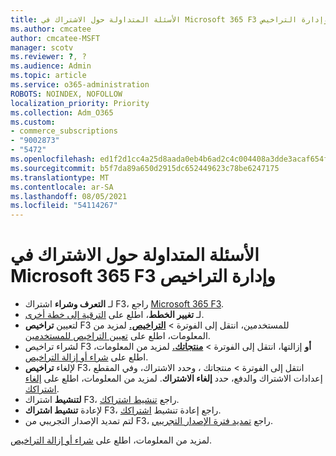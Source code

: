 ```yaml
---
title: الأسئلة المتداولة حول الاشتراك في Microsoft 365 F3 وإدارة التراخيص
ms.author: cmcatee
author: cmcatee-MSFT
manager: scotv
ms.reviewer: ?, ?
ms.audience: Admin
ms.topic: article
ms.service: o365-administration
ROBOTS: NOINDEX, NOFOLLOW
localization_priority: Priority
ms.collection: Adm_O365
ms.custom:
- commerce_subscriptions
- "9002873"
- "5472"
ms.openlocfilehash: ed1f2d1cc4a25d8aada0eb4b6ad2c4c004408a3dde3acaf654f575f470391031
ms.sourcegitcommit: b5f7da89a650d2915dc652449623c78be6247175
ms.translationtype: MT
ms.contentlocale: ar-SA
ms.lasthandoff: 08/05/2021
ms.locfileid: "54114267"
---
```

# <a name="microsoft-365-f3-subscription-and-license-management-faq"></a>الأسئلة المتداولة حول الاشتراك في Microsoft 365 F3 وإدارة التراخيص

- لـ **التعرف وشراء** اشتراك F3، راجع [Microsoft 365 F3](https://www.microsoft.com/microsoft-365/microsoft-365-enterprise-f3?activetab=pivot%3aoverviewtab).
- لـ **تغيير الخطط**، اطلع على [الترقية إلى خطة أخرى](https://docs.microsoft.com/microsoft-365/commerce/subscriptions/upgrade-to-different-plan).
- لتعيين **تراخيص** F3 للمستخدمين، انتقل إلى الفوترة > **[التراخيص.](https://go.microsoft.com/fwlink/p/?linkid=842264)** لمزيد من المعلومات، اطلع على [تعيين التراخيص للمستخدمين](https://docs.microsoft.com/microsoft-365/admin/manage/assign-licenses-to-users).
- لشراء تراخيص F3 **أو** إزالتها، انتقل إلى الفوترة > **[منتجاتك.](https://go.microsoft.com/fwlink/p/?linkid=842054)** لمزيد من المعلومات، اطلع على [شراء أو إزالة التراخيص](https://docs.microsoft.com/microsoft-365/commerce/licenses/buy-licenses#buy-or-remove-licenses-for-your-business-subscription).
- لإلغاء **تراخيص** F3، انتقل إلى الفوترة > منتجاتك ، وحدد الاشتراك، وفي المقطع إعدادات الاشتراك والدفع، حدد **إلغاء الاشتراك**. **[](https://go.microsoft.com/fwlink/p/?linkid=842054)**  لمزيد من المعلومات، اطلع على [إلغاء اشتراكك](https://docs.microsoft.com/microsoft-365/commerce/subscriptions/cancel-your-subscription).
- **لتنشيط** اشتراك F3، راجع [تنشيط اشتراكك](https://docs.microsoft.com/alchemyinsights/activate-your-office-365-subscription).
- لإعادة **تنشيط اشتراك** F3، راجع إعادة تنشيط [اشتراكك](https://docs.microsoft.com/alchemyinsights/reactivate-your-subscription).
- لتم تمديد الإصدار التجريبي من F3، راجع [تمديد فترة الإصدار التجريبي](https://docs.microsoft.com/microsoft-365/commerce/extend-your-trial). 

لمزيد من المعلومات، اطلع على [شراء أو إزالة التراخيص](https://docs.microsoft.com/microsoft-365/commerce/licenses/buy-licenses).